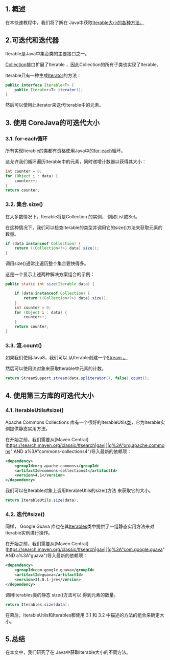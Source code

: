 ## 1. 概述

在本快速教程中，我们将了解在 Java中获取[Iterable大小的各种方法。](https://docs.oracle.com/en/java/javase/11/docs/api/java.base/java/lang/Iterable.html)

## 2.可迭代和迭代器

Iterable是Java中集合类的主要接口之一。

[Collection](https://docs.oracle.com/en/java/javase/11/docs/api/java.base/java/util/Collection.html)接口扩展了Iterable ，因此Collection的所有子类也实现了Iterable。

Iterable只有一种生成[Iterator](https://docs.oracle.com/en/java/javase/11/docs/api/java.base/java/util/Iterator.html)的方法：

```java
public interface Iterable<T> {
    public Iterator<T> iterator();    
}
```

然后可以使用此Iterator来迭代Iterable中的元素。

## 3. 使用 CoreJava的可迭代大小

### 3.1. for-each循环

所有实现Iterable的类都有资格使用Java中的[for-each](https://docs.oracle.com/javase/8/docs/technotes/guides/language/foreach.html)循环。

这允许我们循环遍历Iterable中的元素，同时递增计数器以获得其大小：

```java
int counter = 0;
for (Object i : data) {
    counter++;
}
return counter;
```

### 3.2. 集合.size()

在大多数情况下，Iterable将是Collection 的实例， 例如List或Set。

在这种情况下，我们可以检查Iterable的类型并调用它的size()方法来获取元素的数量。

```java
if (data instanceof Collection) {
    return ((Collection<?>) data).size();
}
```

调用size()通常比遍历整个集合要快得多。

这是一个显示上述两种解决方案组合的示例： 

```java
public static int size(Iterable data) {

    if (data instanceof Collection) {
        return ((Collection<?>) data).size();
    }
    int counter = 0;
    for (Object i : data) {
        counter++;
    }
    return counter;
}
```

### 3.3. 流.count()

如果我们使用Java8，我们可以 从Iterable创建一个[Stream 。](https://docs.oracle.com/en/java/javase/11/docs/api/java.base/java/util/stream/Stream.html)

然后可以使用流对象来获取Iterable中元素的计数。

```java
return StreamSupport.stream(data.spliterator(), false).count();
```

## 4. 使用第三方库的可迭代大小

### 4.1. IterableUtils#size()

Apache Commons Collections 库有一个很好的IterableUtils[类](https://commons.apache.org/proper/commons-collections/apidocs/org/apache/commons/collections4/IterableUtils.html)，它为Iterable实例提供静态实用方法。

在开始之前，我们需要从[Maven Central](https://search.maven.org/classic/#search|gav|1|g%3A"org.apache.commons" AND a%3A"commons-collections4")导入最新的依赖项：

```xml
<dependency>
    <groupId>org.apache.commons</groupId>
    <artifactId>commons-collections4</artifactId>
    <version>4.1</version>
</dependency>
```

我们可以在Iterable对象上调用IterableUtils的size()方法 来获取它的大小。

```java
return IterableUtils.size(data);
```

### 4.2. 迭代#size()

同样， Google Guava 库也在其[Iterables](https://google.github.io/guava/releases/snapshot/api/docs/com/google/common/collect/Iterables.html#size(java.lang.Iterable))类中提供了一组静态实用方法来对Iterable实例进行操作。

在开始之前，我们需要从[Maven Central](https://search.maven.org/classic/#search|gav|1|g%3A"com.google.guava" AND a%3A"guava")导入最新的依赖项：

```xml
<dependency>
    <groupId>com.google.guava</groupId>
    <artifactId>guava</artifactId>
    <version>31.0.1-jre</version>
</dependency>
```

调用Iterables类的静态 size()方法可以 得到元素的数量。

```java
return Iterables.size(data);
```

在幕后，IterableUtils和Iterables都使用 3.1 和 3.2 中描述的方法的组合来确定大小。

## 5.总结

在本文中，我们研究了在 Java中获取Iterable大小的不同方法。